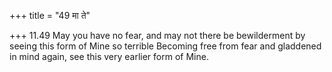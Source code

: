+++
title = "49 मा ते"

+++
11.49 May you have no fear, and may not there be bewilderment by seeing
this form of Mine so terrible Becoming free from fear and gladdened in
mind again, see this very earlier form of Mine.
